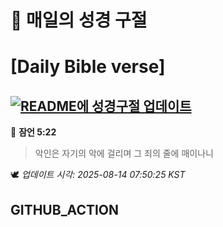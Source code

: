 # 🙏 매일의 성경 구절
# [Daily Bible verse]
## [![README에 성경구절 업데이트](https://github.com/DONGSUKA/first_test/actions/workflows/update-readme-bible.yml/badge.svg)](https://github.com/DONGSUKA/first_test/actions/workflows/update-readme-bible.yml)
<!-- START_BIBLE_VERSE -->
📖 **잠언 5:22**
> 악인은 자기의 악에 걸리며 그 죄의 줄에 매이나니

🕊️ _업데이트 시각: 2025-08-14 07:50:25 KST_
  <!-- END_BIBLE_VERSE -->
## GITHUB_ACTION
